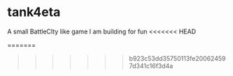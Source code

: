 tank4eta
========

A small BattleCIty like game I am building for fun
<<<<<<< HEAD

=======
>>>>>>> b923c53dd35750113fe200624597d341c16f3d4a
